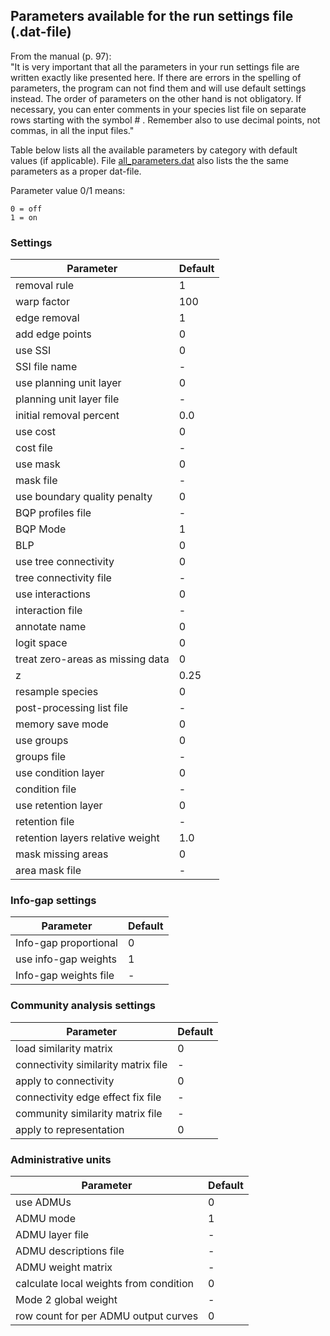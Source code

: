 ## Parameters available for the run settings file (.dat-file)

From the manual (p. 97):  
"It is very important that all the parameters in your run settings file are written exactly like
presented here. If there are errors in the spelling of parameters, the program can not find
them and will use default settings instead. The order of parameters on the other hand is
not obligatory. If necessary, you can enter comments in your species list file on separate
rows starting with the symbol # . Remember also to use decimal points, not commas, in
all the input files."

Table below lists all the available parameters by category with default values (if applicable). 
File [all_parameters.dat](https://github.com/cbig/zonation-tutorial/blob/master/all_parameters.dat) also lists the the same parameters as a proper dat-file.

Parameter value 0/1 means:

```
0 = off
1 = on
```

### Settings

| Parameter 							| Default |
|---------------------------------------|---------|
| removal rule							| 1 	  |
| warp factor							| 100     |
| edge removal 							| 1       |
| add edge points 						| 0       |
| use SSI 								| 0       |
| SSI file name 						| -       |
| use planning unit layer 				| 0       |
| planning unit layer file 				| - 	  |
| initial removal percent 				| 0.0 	  |
| use cost								| 0		  |
| cost file 							| -		  |
| use mask	 							| 0		  |
| mask file 							| -		  |
| use boundary quality penalty   		| 0       |
| BQP profiles file 					| -		  |		
| BQP Mode 	 							| 1       |
| BLP 	 								| 0       |
| use tree connectivity 				| 0		  |
| tree connectivity file 				| - 	  | 
| use interactions	 					| 0	 	  |
| interaction file 						| - 	  | 
| annotate name 						| 0	 	  |
| logit space 							| 0	 	  |
| treat zero-areas as missing data 		| 0	 	  |
| z 									| 0.25    |
| resample species						| 0	 	  |
| post-processing list file         	| - 	  | 
| memory save mode 						| 0	 	  |
| use groups 							| 0	 	  |
| groups file 							| - 	  | 	
| use condition layer 					| 0	 	  |
| condition file 						| - 	  | 
| use retention layer 					| 0	 	  |
| retention file 						| - 	  | 
| retention layers relative weight 		| 1.0	  |
| mask missing areas 					| 0	 	  |
| area mask file 						| - 	  | 

### Info-gap settings

| Parameter 							| Default |
|---------------------------------------|---------|
| Info-gap proportional 				| 0	 	  |
| use info-gap weights  				| 1	 	  |
| Info-gap weights file 				| - 	  | 

### Community analysis settings

| Parameter 							| Default |
|---------------------------------------|---------|
| load similarity matrix 				| 0	 	  |
| connectivity similarity matrix file  	| - 	  |
| apply to connectivity 				| 0	 	  |
| connectivity edge effect fix file 	| - 	  |
| community similarity matrix file 		| - 	  | 
| apply to representation 				| 0	 	  |

### Administrative units

| Parameter 							| Default |
|---------------------------------------|---------|
| use ADMUs 							| 0	 	  |
| ADMU mode 							| 1	 	  |
| ADMU layer file 						| - 	  |
| ADMU descriptions file 				| - 	  | 
| ADMU weight matrix 					| - 	  |
| calculate local weights from condition| 0	 	  |
| Mode 2 global weight 					| - 	  |
| row count for per ADMU output curves 	| 0	 	  |

